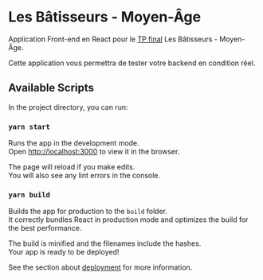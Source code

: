 # Les Bâtisseurs - Moyen-Âge

Application Front-end en React pour le [TP final](https://cours.usson.me/les_batisseurs/tp/) Les Bâtisseurs - Moyen-Âge.

Cette application vous permettra de tester votre backend en condition réel.

## Available Scripts

In the project directory, you can run:

### `yarn start`

Runs the app in the development mode.<br />
Open [http://localhost:3000](http://localhost:3000) to view it in the browser.

The page will reload if you make edits.<br />
You will also see any lint errors in the console.

### `yarn build`

Builds the app for production to the `build` folder.<br />
It correctly bundles React in production mode and optimizes the build for the best performance.

The build is minified and the filenames include the hashes.<br />
Your app is ready to be deployed!

See the section about [deployment](https://facebook.github.io/create-react-app/docs/deployment) for more information.
